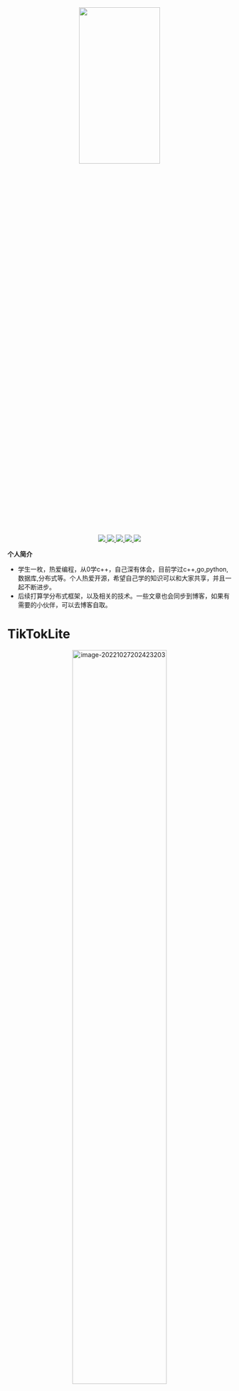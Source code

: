 <div align=center><img src="https://img-blog.csdnimg.cn/f56709e579474f4ba755541c6a29e920.jpeg"  width="60%" height="30%"  ></div>


<p align = 'center'>
<a href="https://github.com/xiaodainiao"><img src="https://img.shields.io/badge/GitHub-xiaodainiao-blueviolet?logo=github">
</a>
 <a href="https://blog.csdn.net/weixin_45043334?spm=1010.2135.3001.5343"><img src="https://img.shields.io/badge/博客-小呆鸟_coding-orange?logo=blogger">
</a>
<a href="http://www.xiaodainiao.xyz/"><img src="https://img.shields.io/badge/%E4%B8%AA%E4%BA%BA%E7%BD%91%E7%AB%99-www.xiaodainiao.xyz-blue?logo=googlehome">
  </a>
<a href=""><img src="https://img.shields.io/badge/%E5%85%AC%E4%BC%97%E5%8F%B7-%E5%B0%8F%E5%91%86%E9%B8%9F%E5%93%87-critical?logo=wechat">
</a>
<a href="https://www.zhihu.com/people/axiao-hong-jia-meng-200"><img src="https://img.shields.io/badge/%E7%9F%A5%E4%B9%8E-%E5%B0%8F%E5%91%86%E9%B8%9F-ff69b4?logo=zhihu">
</a>  
</p>



**个人简介**
- 学生一枚，热爱编程，从0学c++，自己深有体会，目前学过c++,go,python,数据库,分布式等。个人热爱开源，希望自己学的知识可以和大家共享，并且一起不断进步。
- 后续打算学分布式框架，以及相关的技术。一些文章也会同步到博客，如果有需要的小伙伴，可以去博客自取。
# TikTokLite

<div align=center><img src="https://img-blog.csdnimg.cn/cc03d16ceea3494e8b38ce0f4a5eb0f6.png" alt="image-20221027202423203" width="65%" height="65%"  ></div>



&nbsp;&nbsp;&nbsp;&nbsp;&nbsp;&nbsp;&nbsp;&nbsp;&nbsp;&nbsp;&nbsp;&nbsp;&nbsp;&nbsp;&nbsp;&nbsp;&nbsp;&nbsp;&nbsp;&nbsp;&nbsp;&nbsp;&nbsp;&nbsp;&nbsp;&nbsp;&nbsp;&nbsp;&nbsp;&nbsp;&nbsp;&nbsp;&nbsp;&nbsp;&nbsp;&nbsp;&nbsp;&nbsp;&nbsp;&nbsp;&nbsp;&nbsp;&nbsp;&nbsp;&nbsp;&nbsp;&nbsp;&nbsp;&nbsp;&nbsp;&nbsp;&nbsp;&nbsp;&nbsp;&nbsp;&nbsp;&nbsp;&nbsp;&nbsp;&nbsp;&nbsp;&nbsp;&nbsp;&nbsp;&nbsp;&nbsp;&nbsp;&nbsp;&nbsp;&nbsp;&nbsp;&nbsp;&nbsp;&nbsp;&nbsp;&nbsp;&nbsp;&nbsp;&nbsp;&nbsp;&nbsp;&nbsp;&nbsp;&nbsp;&nbsp;&nbsp;&nbsp;&nbsp;&nbsp;&nbsp;&nbsp;&nbsp;**极简抖音**


&nbsp;&nbsp;&nbsp;&nbsp;&nbsp;&nbsp;&nbsp;&nbsp;&nbsp;&nbsp;&nbsp;&nbsp;&nbsp;&nbsp;&nbsp;&nbsp;&nbsp;&nbsp;&nbsp;&nbsp;&nbsp;&nbsp;&nbsp;&nbsp;&nbsp;&nbsp;&nbsp;&nbsp;&nbsp;&nbsp;&nbsp;&nbsp;&nbsp;&nbsp;&nbsp;&nbsp;&nbsp;&nbsp;&nbsp;&nbsp;&nbsp;&nbsp;&nbsp;&nbsp;&nbsp;&nbsp;&nbsp;&nbsp;&nbsp;&nbsp;&nbsp;&nbsp;&nbsp;&nbsp;&nbsp;&nbsp;&nbsp;&nbsp;&nbsp;&nbsp;&nbsp;&nbsp;&nbsp;&nbsp;&nbsp;&nbsp;&nbsp;&nbsp;&nbsp;&nbsp;&nbsp;&nbsp;&nbsp;&nbsp;&nbsp;&nbsp;&nbsp;&nbsp;&nbsp;&nbsp;&nbsp;[探索本项目相关文档](https://www.apifox.cn/apidoc/shared-8cc50618-0da6-4d5e-a398-76f3b8f766c5/api-18345145)

## 目录



## 上手指南

### 启动服务

将`config.yaml`中所有host改为本机地址后输入

```bash
docker-compose up
```

即可通过docker快速启动部署服务及相关依赖服务

### 相关环境

- **golang**>= 1.18
- **mysql**>=8.0：数据库
- **redis**>=7.0.0：缓存
- **minio**：对象存储
- **ffmpeg**：获取视频封面

## 技术选型

<img src="https://img-blog.csdnimg.cn/0d5cabef362d4f71a5051b44596745c1.png" width="50%" height="50%" >

## 实现功能

|    功能    |                             说明                             |
| :--------: | :----------------------------------------------------------: |
|  基础功能  |      视频feed流、视频投稿，个人信息、用户登录、用户注册      |
| 扩展功能一 | 视频点赞/取消点赞，点赞列表；用户评论/删除评论，视频评论列表 |
| 扩展功能二 |            用户关注/取关；用户关注列表、粉丝列表             |


## 目录结构

```c++
.
├── common
│   ├── AuthMiddleware.go
│   ├── cache.go
│   └── dbInit.go
├── config
│   └── config.go
├── config.yaml
├── controller
│   ├── commentController.go
│   ├── favortiteController.go
│   ├── feedController.go
│   ├── publishController.go
│   ├── relationController.go
│   └── userController.go
├── docker-compose.yml
├── Dockerfile
├── go.mod
├── go.sum
├── log
│   └── log.go
├── main.go
├── minioStore
│   └── minioClient.go
├── proto
│   ├── pkg
│   │   ├── comment.pb.go
│   │   ├── favorite.pb.go
│   │   ├── feed.pb.go
│   │   ├── login.pb.go
│   │   ├── publish.pb.go
│   │   ├── register.pb.go
│   │   ├── relation.pb.go
│   │   └── user.pb.go
│   └── proto
│       ├── comment.proto
│       ├── favorite.proto
│       ├── feed.proto
│       ├── login.proto
│       ├── publish.proto
│       ├── register.proto
│       ├── relation.proto
│       └── user.proto
├── README.md
├── redis.conf
├── repository
│   ├── commentModel.go
│   ├── favoriteModel.go
│   ├── relationModel.go
│   ├── userModel.go
│   └── videoModel.go
├── response
│   └── response.go
├── routes
│   ├── comment.go
│   ├── favorite.go
│   ├── publish.go
│   ├── relation.go
│   ├── routes.go
│   └── user.go
├── service
│   ├── commentService.go
│   ├── favoriteService.go
│   ├── feedService.go
│   ├── publishService.go
│   ├── relationService.go
│   └── userService.go
├── TikTokLite.sql
├── util
│   └── util.go
└── wait-for.sh
```

- `common`：中间件、数据库初始化
- `config`： 读取配置
- `controller`：视图层，处理前端消息
- `log`：zap日志组件进行封装
- `minioStore`：对象存储服务，生成视频对外访问连接
- `proto`：前端消息结构体，由`protobuf`文件自动生成
- `repository`：数据层，直接对数据库进行操作
- `response`：对返回消息进行封装
- `routes`：路由层
- `service`：逻辑层，执行业务操作，从数据层获取数据，封装后返回试图层
- `uitl`：工具函数
- `TikTokLite.sql`：数据库建表文件 
- `config.yaml`：配置文件
- `redis.conf`：redis配置文件
- `main.go`：服务入口

## 开发整体设计

### 整体架构图

<img src="https://img-blog.csdnimg.cn/cc6070c6e54a40dc95ea9b34cd855aa8.png"  width="65%" height="65%"  >



### 数据库设计

<img src="https://img-blog.csdnimg.cn/be4524a1a81e4a31a6699ea03c3466f2.png" width="65%" height="65%"  >

## 优化

### 1. 安全

1. 引入JWT，进行`全局Token管理`，高效管理用户Token，并且设置过期时间。
2. Redis引入`redsync锁`机制，防止俩个线程同时修改用户信息(例如关注)
3. Redis引入`事务`机制，防止多表操作时，只修改一张表。最终导致失败。
4. 使用参数占位符来构造SQL语句，不使用字符串拼接，`避免SQL注入`
5. 用户密码进行`MD5加密`处理，返回用户基本信息时进行`脱敏`。
6. 实现`鉴权中间件`，将鉴权和实际业务分离，对不同的接口设置不同的访问权限
7. 使用`docker`整合所有相关依赖服务，便于用户快速部署服务，使用wait-for确保其他依赖服务启动后再启动后端服务

### 2. 性能
1. 根据实际业务,Querry语句的需求，合理`设置相关索引`，保证索引高命中
2. 引入`Redis`作为中间件，用来实现对象缓存，提升响应速度，减少IO操作，减少服务器压力
3. 通过`Minio`自己搭建对象存储，来存储上传视频，并且将上传的视频生成URL，并将URL放在数据库中，避免存储冗余。
4. 通过`pprof`进行性能测试，引入缓存与无缓存之间的性能

### 3. 项目维护

1. 项目`Git协同`,严格遵循成员PR->Review->Merge三步走流程，避免错误代码扩散到其他成员库
2. `多次迭代目录结构`。目录结构清晰，配置单元、日志单元、各模块单元条理分明

3. 文档管理。修改代码前后，要随时记录文档，跟进开发流程，字最后测试出现问题时，可以找到具体负责人快速解决


## 性能测试

通过命令 go tool pprof -http=:6060 "http://localhost:8080/debug/pprof/profile?seconds=120" 生成了两个版本的火焰图，左图为v1.0，右图为v1.2版本，通过对比两张详细火焰图，优化后的相同方法调用时间更短（添加了相应的中间件）

<img src="https://img-blog.csdnimg.cn/51fba6bd3cac43a4b4591a093f32a73f.png" width="65%" height="65%"  >
<img src="https://img-blog.csdnimg.cn/5c0a9e2f47544d7b9af7bba073de60d1.png" width="65%" height="65%"  >

## 未来展望

- 分布式

  利用grpc作为分布式框架，etcd或zookeeper作为注册中心，将五个模块分别布置到不同的服务器上，通过RPC远程调用的方式，来调用相关的模块的方法，做到分布式处理与解耦

<img src="https://img-blog.csdnimg.cn/f8e7445378f04f8ba77772a774c2afc0.png"  width="65%" height="65%" >

## 线上地址

- http://112.74.109.70:8080/

## 贡献者

- 金浩哲
- 张建红
- 刘航
- 薛寅珊
- 吴志伟

*您也可以查阅仓库为该项目做出贡献的开发者*


## 鸣谢

[字节跳动青训营](https://youthcamp.bytedance.com/)
